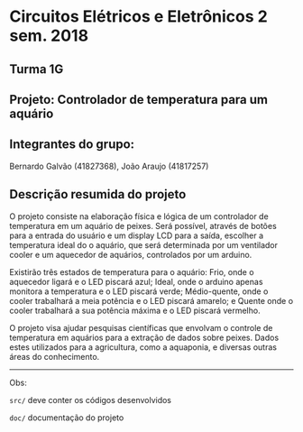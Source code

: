# Circuitos Elétricos e Eletrônicos 2 sem. 2018

## Turma 1G
## Projeto: Controlador de temperatura para um aquário
## Integrantes do grupo:

Bernardo Galvão (41827368),
João Araujo (41817257)

## Descrição resumida do projeto

O projeto consiste na elaboração física e lógica de um controlador de temperatura em um aquário de peixes.
Será possível, através de botões para a entrada do usuário e um display LCD para a saída, escolher a temperatura ideal do o aquário, 
que será determinada por um ventilador cooler e um aquecedor de aquários, controlados por um arduino. 

Existirão três estados de temperatura para o aquário: Frio, onde o aquecedor ligará e o LED piscará azul; Ideal, onde o arduino apenas
monitora a temperatura e o LED piscará verde; Médio-quente, onde o cooler trabalhará a meia potência e o LED piscará amarelo; e Quente onde o cooler trabalhará a sua potência máxima e o LED piscará vermelho. 

O projeto visa ajudar pesquisas científicas que envolvam o controle de temperatura em aquários para a extração de dados sobre peixes.
Dados estes utilizados para a agricultura, como a aquaponia, e diversas outras áreas do conhecimento. 


_______________________________________
Obs:

`src/` deve conter os códigos desenvolvidos

`doc/` documentação do projeto

